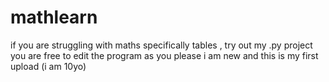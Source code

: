 # mathlearn
if you are struggling with maths specifically tables , try out my .py project
you are free to edit the program as you please
i am new and this is my first upload (i am 10yo)

